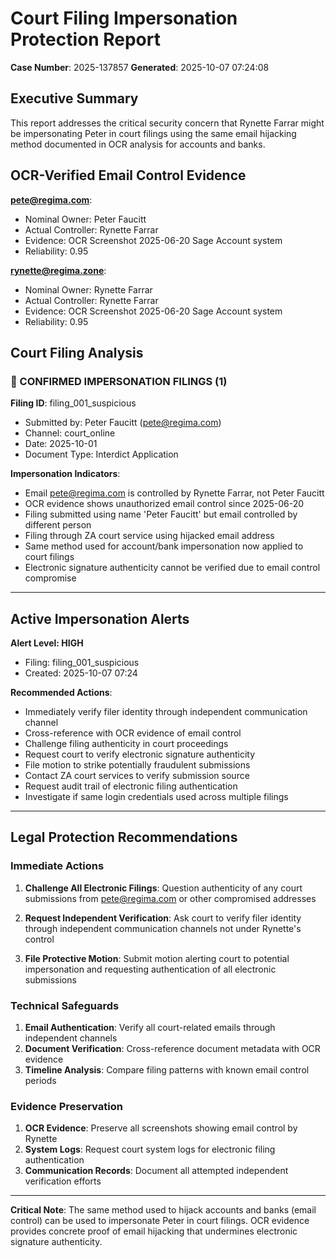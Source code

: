 # Court Filing Impersonation Protection Report
**Case Number**: 2025-137857
**Generated**: 2025-10-07 07:24:08

## Executive Summary

This report addresses the critical security concern that Rynette Farrar might be
impersonating Peter in court filings using the same email hijacking method
documented in OCR analysis for accounts and banks.

## OCR-Verified Email Control Evidence

**pete@regima.com**:
- Nominal Owner: Peter Faucitt
- Actual Controller: Rynette Farrar
- Evidence: OCR Screenshot 2025-06-20 Sage Account system
- Reliability: 0.95

**rynette@regima.zone**:
- Nominal Owner: Rynette Farrar
- Actual Controller: Rynette Farrar
- Evidence: OCR Screenshot 2025-06-20 Sage Account system
- Reliability: 0.95

## Court Filing Analysis

### 🚨 CONFIRMED IMPERSONATION FILINGS (1)

**Filing ID**: filing_001_suspicious
- Submitted by: Peter Faucitt (pete@regima.com)
- Channel: court_online
- Date: 2025-10-01
- Document Type: Interdict Application

**Impersonation Indicators**:
- Email pete@regima.com is controlled by Rynette Farrar, not Peter Faucitt
- OCR evidence shows unauthorized email control since 2025-06-20
- Filing submitted using name 'Peter Faucitt' but email controlled by different person
- Filing through ZA court service using hijacked email address
- Same method used for account/bank impersonation now applied to court filings
- Electronic signature authenticity cannot be verified due to email control compromise

---

## Active Impersonation Alerts

**Alert Level: HIGH**
- Filing: filing_001_suspicious
- Created: 2025-10-07 07:24

**Recommended Actions**:
- Immediately verify filer identity through independent communication channel
- Cross-reference with OCR evidence of email control
- Challenge filing authenticity in court proceedings
- Request court to verify electronic signature authenticity
- File motion to strike potentially fraudulent submissions
- Contact ZA court services to verify submission source
- Request audit trail of electronic filing authentication
- Investigate if same login credentials used across multiple filings

---

## Legal Protection Recommendations

### Immediate Actions
1. **Challenge All Electronic Filings**: Question authenticity of any court submissions
   from pete@regima.com or other compromised addresses

2. **Request Independent Verification**: Ask court to verify filer identity through
   independent communication channels not under Rynette's control

3. **File Protective Motion**: Submit motion alerting court to potential impersonation
   and requesting authentication of all electronic submissions

### Technical Safeguards
1. **Email Authentication**: Verify all court-related emails through independent channels
2. **Document Verification**: Cross-reference document metadata with OCR evidence
3. **Timeline Analysis**: Compare filing patterns with known email control periods

### Evidence Preservation
1. **OCR Evidence**: Preserve all screenshots showing email control by Rynette
2. **System Logs**: Request court system logs for electronic filing authentication
3. **Communication Records**: Document all attempted independent verification efforts

---

**Critical Note**: The same method used to hijack accounts and banks (email control)
can be used to impersonate Peter in court filings. OCR evidence provides concrete
proof of email hijacking that undermines electronic signature authenticity.